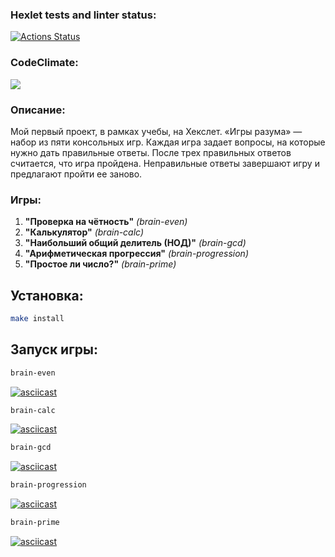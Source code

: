 ### Hexlet tests and linter status:
[![Actions Status](https://github.com/SarTolik/frontend-project-lvl1/workflows/hexlet-check/badge.svg)](https://github.com/SarTolik/frontend-project-lvl1/actions)

### CodeClimate:
<a href="https://codeclimate.com/github/SarTolik/frontend-project-lvl1/maintainability"><img src="https://api.codeclimate.com/v1/badges/d8711075150e1b934f47/maintainability" /></a>

### Описание:
Мой первый проект, в рамках учебы, на Хекслет. «Игры разума» — набор из пяти консольных игр. Каждая игра задает вопросы, на которые нужно дать правильные ответы. После трех правильных ответов считается, что игра пройдена. Неправильные ответы завершают игру и предлагают пройти ее заново.

### Игры:
<ol>
  <li>
    <b>"Проверка на чётность"</b> <i>(brain-even)</i>
  </li>

  <li>
    <b>"Калькулятор"</b> <i>(brain-calc)</i>
  </li>

  <li>
    <b>"Наибольший общий делитель (НОД)"</b> <i>(brain-gcd)</i>
  </li>
  
  <li>
    <b>"Арифметическая прогрессия"</b> <i>(brain-progression)</i>
  </li>
  
  <li>
    <b>"Простое ли число?"</b> <i>(brain-prime)</i>
  </li>
</ol>

## Установка:

```sh
make install
```

## Запуск игры:

```sh
brain-even
```
[![asciicast](https://asciinema.org/a/QFWTlMKHUxddASue6zhmtuWmg.svg)](https://asciinema.org/a/QFWTlMKHUxddASue6zhmtuWmg)

```sh
brain-calc
```
[![asciicast](https://asciinema.org/a/D1haxHNO4Mq2kZLuWTrKhXUtv.svg)](https://asciinema.org/a/D1haxHNO4Mq2kZLuWTrKhXUtv)

```sh
brain-gcd
```
[![asciicast](https://asciinema.org/a/IcwIsexNewHuISuYoq3MnY6u0.svg)](https://asciinema.org/a/IcwIsexNewHuISuYoq3MnY6u0)

```sh
brain-progression
```
[![asciicast](https://asciinema.org/a/Q5O4tsV3O7w0bKlK8k3zIwkA4.svg)](https://asciinema.org/a/Q5O4tsV3O7w0bKlK8k3zIwkA4)

```sh
brain-prime
```
[![asciicast](https://asciinema.org/a/5RYQdvOQcxDCaqCUqODXLObLT.svg)](https://asciinema.org/a/5RYQdvOQcxDCaqCUqODXLObLT)
